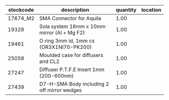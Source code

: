 |stockcode|description|quantity|location|
|---------|-----------|--------|--------|
|17674_M2|SMA Connector for Aquila|1.00||
|19328|Sola system 16mm x 10mm mirror (Al + Mg F2)|1.00||
|19461|O ring 3mm id, 1mm cs (OR3X1NI70-PK200)|1.00||
|25058|Moulded case for diffusers and CL2|1.00||
|27247|Diffuser P.T.F.E Insert 1mm (200-600nm)|1.00||
|27439|D7-H-SMA Body  including 2 off mirror wedges|1.00||
